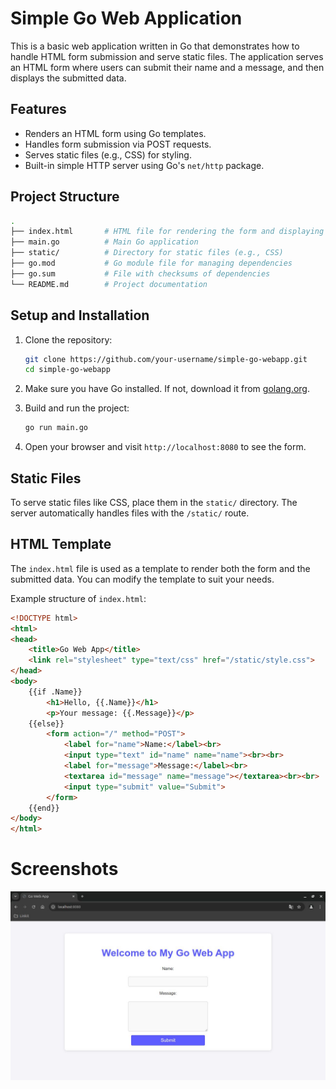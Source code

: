 # Simple Go Web Application

This is a basic web application written in Go that demonstrates how to handle HTML form submission and serve static files. The application serves an HTML form where users can submit their name and a message, and then displays the submitted data.

## Features

- Renders an HTML form using Go templates.
- Handles form submission via POST requests.
- Serves static files (e.g., CSS) for styling.
- Built-in simple HTTP server using Go's `net/http` package.

## Project Structure
```sh
.
├── index.html       # HTML file for rendering the form and displaying submitted data
├── main.go          # Main Go application
├── static/          # Directory for static files (e.g., CSS)
├── go.mod           # Go module file for managing dependencies
├── go.sum           # File with checksums of dependencies
└── README.md        # Project documentation
```
## Setup and Installation

1. Clone the repository:
    ```bash
    git clone https://github.com/your-username/simple-go-webapp.git
    cd simple-go-webapp
    ```

2. Make sure you have Go installed. If not, download it from [golang.org](https://golang.org/dl/).

3. Build and run the project:
    ```bash
    go run main.go
    ```

4. Open your browser and visit `http://localhost:8080` to see the form.

## Static Files

To serve static files like CSS, place them in the `static/` directory. The server automatically handles files with the `/static/` route.

## HTML Template

The `index.html` file is used as a template to render both the form and the submitted data. You can modify the template to suit your needs.

Example structure of `index.html`:
```html
<!DOCTYPE html>
<html>
<head>
    <title>Go Web App</title>
    <link rel="stylesheet" type="text/css" href="/static/style.css">
</head>
<body>
    {{if .Name}}
        <h1>Hello, {{.Name}}</h1>
        <p>Your message: {{.Message}}</p>
    {{else}}
        <form action="/" method="POST">
            <label for="name">Name:</label><br>
            <input type="text" id="name" name="name"><br><br>
            <label for="message">Message:</label><br>
            <textarea id="message" name="message"></textarea><br><br>
            <input type="submit" value="Submit">
        </form>
    {{end}}
</body>
</html>
```
# Screenshots
![front](static/front.jpg)